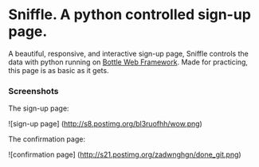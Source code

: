 # Sniffle. A python controlled sign-up page.
A beautiful, responsive, and interactive sign-up page, Sniffle controls the data with python running on [Bottle Web Framework](http://bottlepy.org/docs/dev/index.html). Made for practicing, this page is as basic as it gets.
### Screenshots

The sign-up page:

![sign-up page]
(http://s8.postimg.org/bl3ruofhh/wow.png)


The confirmation page:

![confirmation page]
(http://s21.postimg.org/zadwnghgn/done_git.png)
